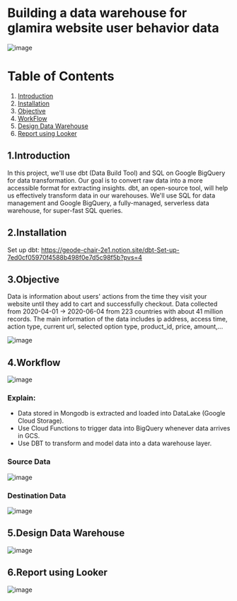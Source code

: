 # Building a data warehouse for glamira website user behavior data
![image](https://github.com/user-attachments/assets/5049133c-58a1-479a-b3ad-e7a843db75be)

# Table of Contents

1. [Introduction](#1introduction)
2. [Installation](#2installation)
3. [Objective](#3objective)
4. [WorkFlow](#4workflow)
5. [Design Data Warehouse](#5design-data-warehouse)
6. [Report using Looker](#6report-using-looker)
   

## 1.Introduction
In this project, we'll use dbt (Data Build Tool) and SQL on Google BigQuery for data transformation. Our goal is to convert raw data into a more accessible format for extracting insights. dbt, an open-source tool, will help us effectively transform data in our warehouses. We'll use SQL for data management and Google BigQuery, a fully-managed, serverless data warehouse, for super-fast SQL queries.

## 
## 2.Installation
Set up dbt: https://geode-chair-2e1.notion.site/dbt-Set-up-7ed0cf05970f4588b498f0e7d5c98f5b?pvs=4
## 3.Objective

Data is information about users' actions from the time they visit your website until they add to cart and successfully checkout.
Data collected from 2020-04-01 → 2020-06-04 from 223 countries with about 41 million records.
The main information of the data includes ip address, access time, action type, current url, selected option type, product_id, price, amount,...

![image](https://github.com/user-attachments/assets/0a25845a-2b93-4151-ae2b-410b5ad4db1f)

## 4.Workflow
![image](https://github.com/user-attachments/assets/45b7913f-d79d-42bb-9f1f-0dc3a8369167)
### Explain:
- Data stored in Mongodb is extracted and loaded into DataLake (Google Cloud Storage).
- Use Cloud Functions to trigger data into BigQuery whenever data arrives in GCS.
- Use DBT to transform and model data into a data warehouse layer.
### Source Data
![image](https://github.com/user-attachments/assets/6bbe997b-9dc8-409e-b3d4-eab5874d4262)
### Destination Data
![image](https://github.com/user-attachments/assets/3a5e2e8c-443d-4290-bc5e-a3e939c2bb6e)


## 5.Design Data Warehouse
![image](https://github.com/user-attachments/assets/5b9ea6e9-83a8-4392-932f-2dc533413731)
## 6.Report using Looker
![image](https://github.com/user-attachments/assets/5daa6041-a861-437d-a878-c3a7ec2cd534)


